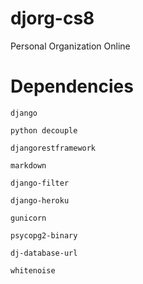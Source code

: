 # djorg-cs8

Personal Organization Online

# Dependencies

`django`

`python decouple`

`djangorestframework`

`markdown`

`django-filter`

`django-heroku`

`gunicorn`

`psycopg2-binary`

`dj-database-url`

`whitenoise`
